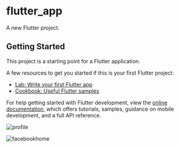 # flutter_app

A new Flutter project.

## Getting Started

This project is a starting point for a Flutter application.

A few resources to get you started if this is your first Flutter project:

- [Lab: Write your first Flutter app](https://docs.flutter.dev/get-started/codelab)
- [Cookbook: Useful Flutter samples](https://docs.flutter.dev/cookbook)

For help getting started with Flutter development, view the
[online documentation](https://docs.flutter.dev/), which offers tutorials,
samples, guidance on mobile development, and a full API reference.

![profile](https://github.com/user-attachments/assets/48f4cb39-4ab6-43d1-9ed5-f812f6024a9b)


![facebookhome](https://github.com/user-attachments/assets/8086c7eb-0aaf-4c11-a390-599285f76838)
